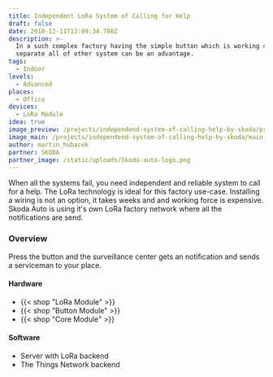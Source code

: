```yaml
---
title: Independent LoRa System of Calling for Help
draft: false
date: 2018-12-11T12:09:34.786Z
description: >-
  In a such complex factory having the simple button which is working completely
  separate all of other system can be an advantage.
tags:
  - Indoor
levels:
  - Advanced
places:
  - Office
devices:
  - LoRa Module
idea: true
image_preview: /projects/independend-system-of-calling-help-by-skoda/preview.jpg
image_main: /projects/independend-system-of-calling-help-by-skoda/main.jpg
author: martin_hubacek
partner: SKODA
partner_image: /static/uploads/škoda-auto-logo.png
---
```


When all the systems fail, you need independent and reliable system to call for a help. The LoRa technology is ideal for this factory use-case. Installing a wiring is not an option, it takes weeks and and working force is expensive. Skoda Auto is using it's own LoRa factory network where all the notifications are send.

### Overview

Press the button and the surveillance center gets an notification and sends a serviceman to your place.

#### Hardware

* {{< shop "LoRa Module" >}}
* {{< shop "Button Module" >}}
* {{< shop "Core Module" >}}

#### Software

* Server with LoRa backend
* The Things Network backend

